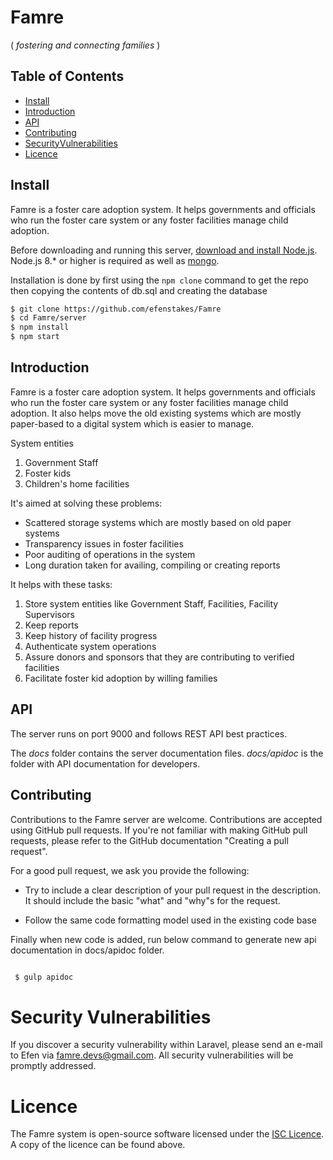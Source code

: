 # Famre 
( *fostering and connecting families* )

## Table of Contents

- [Install](#install)
- [Introduction](#introduction)
- [API](#api)
- [Contributing](#contributing)
- [SecurityVulnerabilities](#security-vulnerabilities)
- [Licence](#licence)



## Install
Famre is a foster care adoption system. It helps governments and officials who run the foster
care system or any foster facilities manage child adoption.  

Before downloading and running this server, [download and install Node.js](https://nodejs.org/en/download/).
Node.js 8.* or higher is required as well as [mongo](https://mongodb.com/download-center/).

Installation is done by first using the `npm clone` command to get the repo then copying the contents of db.sql and creating the database 

```sh
$ git clone https://github.com/efenstakes/Famre
$ cd Famre/server
$ npm install
$ npm start
```


## Introduction 
Famre is a foster care adoption system. It helps governments and officials who run the foster
care system or any foster facilities manage child adoption. It also helps move
the old existing systems which are mostly paper-based to a digital system which is easier to manage.

System entities 
1. Government Staff
2. Foster kids
3. Children's home facilities


It's aimed at solving these problems:
* Scattered storage systems which are mostly based on old paper systems
* Transparency issues in foster facilities
* Poor auditing of operations in the system 
* Long duration taken for availing, compiling or creating reports 


It helps with these tasks:
1. Store system entities like Government Staff, Facilities, Facility Supervisors
2. Keep reports
3. Keep history of facility progress 
4. Authenticate system operations
5. Assure donors and sponsors that they are contributing to verified facilities 
7. Facilitate foster kid adoption by willing families


## API
The server runs on port 9000 and follows REST API best practices. 

The *docs* folder contains the server documentation files. *docs/apidoc* is the folder with API documentation for developers.
 

## Contributing
Contributions to the Famre server are welcome. Contributions are accepted using GitHub pull requests. If you're not familiar with making GitHub pull requests, please refer to the GitHub documentation "Creating a pull request".

For a good pull request, we ask you provide the following:

* Try to include a clear description of your pull request in the description. It should include the basic "what" and "why"s for the request.  

* Follow the same code formatting model used in the existing code base

Finally when new code is added, run below command to generate new api documentation in docs/apidoc folder. 

```sh

 $ gulp apidoc

```

# Security Vulnerabilities
If you discover a security vulnerability within Laravel, please send an e-mail to Efen via famre.devs@gmail.com. All security vulnerabilities will be promptly addressed.


# Licence
The Famre system is open-source software licensed under the [ISC Licence](https://www.isc.org/downloads/software-support-policy/isc-license/).
A copy of the licence can be found above.